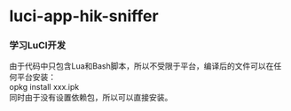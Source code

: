 luci-app-hik-sniffer
===================

### 学习LuCI开发


由于代码中只包含Lua和Bash脚本，所以不受限于平台，编译后的文件可以在任何平台安装：<br/>
opkg install xxx.ipk<br/>
同时由于没有设置依赖包，所以可以直接安装。

